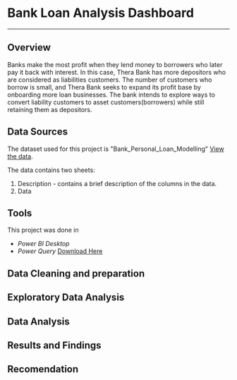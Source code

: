 # Bank Loan Analysis Dashboard
---
## Overview
Banks make the most profit when they lend money to borrowers who later pay it back with interest. In this case, Thera Bank has more depositors who are considered as liabilities customers. The number of customers who borrow is small, and Thera Bank seeks to expand its profit base by onboarding more loan businesses. The bank intends to explore ways to convert liability customers to asset customers(borrowers) while still retaining them as depositors. 
## Data Sources
The dataset used for this project is "Bank_Personal_Loan_Modelling" [View the data](https://docs.google.com/spreadsheets/d/1z7fKyO-uF3QNCckzdc2JMztCp0lXr62s/edit?usp=sharing&ouid=116799710055860433651&rtpof=true&sd=true).

The data contains two sheets:
  1. Description - contains a brief description of the columns in the data.
  2. Data 
## Tools
This project was done in 
- *Power BI Desktop*
- *Power Query*
[Download Here](https://www.microsoft.com/en-us/download/details.aspx?id=58494) 
## Data Cleaning and preparation
## Exploratory Data Analysis
## Data Analysis 
## Results and Findings
## Recomendation
